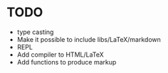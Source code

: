 # TODO
* type casting
* Make it possible to include libs/LaTeX/markdown
* REPL
* Add compiler to HTML/LaTeX
* Add functions to produce markup

